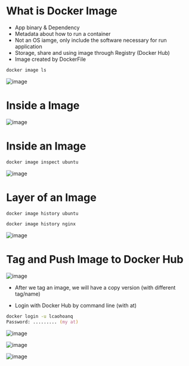 # What is Docker Image
- App binary & Dependency
- Metadata about how to run a container
- Not an OS iamge, only include the software necessary for run application
- Storage, share and using image through Registry (Docker Hub)
- Image created by DockerFile

```bash
docker image ls
```

![image](https://github.com/lcaohoanq/Docker-Issues/assets/136492579/2d70c5a8-6918-4201-8dba-f496e8a1e735)

# Inside a Image

![image](https://github.com/lcaohoanq/Docker-Issues/assets/136492579/fde013fd-647e-4c6f-b31f-963ba6a61abc)

# Inside an Image

```bash
docker image inspect ubuntu
```

![image](https://github.com/lcaohoanq/Docker-Issues/assets/136492579/b7006d69-713c-4b7f-b3a3-3151c64b57a5)

# Layer of an Image

```bash
docker image history ubuntu
```

```bash
docker image history nginx
```

![image](https://github.com/lcaohoanq/Docker-Issues/assets/136492579/a09e537a-0bce-4343-99b2-facd121c8b31)

# Tag and Push Image to Docker Hub

![image](https://github.com/lcaohoanq/Docker-Issues/assets/136492579/cc080397-dc10-417e-9c88-d804bf2c64ab)

- After we tag an image, we will have a copy version (with different tag/name) 

- Login with Docker Hub by command line (with at)

```zsh
docker login -u lcaohoanq
Password: ......... (my at)
```

![image](https://github.com/lcaohoanq/Docker-Issues/assets/136492579/e273f475-5f9d-45a4-8c72-d70b8ec0c56a)

![image](https://github.com/lcaohoanq/Docker-Issues/assets/136492579/703497ba-d694-413e-b51e-851ac844ba05)

![image](https://github.com/lcaohoanq/Docker-Issues/assets/136492579/db5efe2e-3fc0-4b15-9e78-1baa2b221fc8)

 
